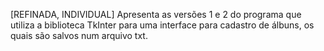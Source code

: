 [REFINADA, INDIVIDUAL] Apresenta as versões 1 e 2 do programa que utiliza a biblioteca TkInter para uma interface para cadastro de álbuns, os quais são salvos num arquivo txt.